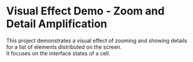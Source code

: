 # Visual Effect Demo - Zoom and Detail Amplification

This project demonstrates a visual effect of zooming and showing details for a list of elements distributed on the screen.  
It focuses on the interface states of a cell.

